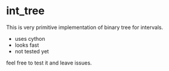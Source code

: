 # int_tree
This is very primitive implementation of binary tree for intervals.
* uses cython
* looks fast
* not tested yet

feel free to test it and leave issues. 

